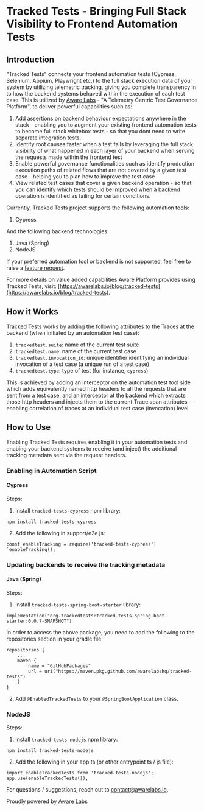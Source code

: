 # Tracked Tests - Bringing Full Stack Visibility to Frontend Automation Tests

## Introduction

"Tracked Tests" connects your frontend automation tests (Cypress, Selenium, Appium, Playwright etc.) to the full stack execution data of your system by utilizing telemetric tracking, giving you complete transparency in to how the backend systems behaved within the execution of each test case. This is utilized by [Aware Labs](https://awarelabs.io) - "A Telemetry Centric Test Governance Platform", to deliver powerful capabilities such as:
1) Add assertions on backend behaviour expectations anywhere in the stack - enabling you to augment your existing frontend automation tests to become full stack whitebox tests - so that you dont need to write separate integration tests.
2) Identify root causes faster when a test fails by leveraging the full stack visibility of what happened in each layer of your backend when serving the requests made within the frontend test
3) Enable powerful governance functionalities such as identify production execution paths of related flows that are not covered by a given test case - helping you to plan how to improve the test case
4) View related test cases that cover a given backend operation - so that you can identify which tests should be improved when a backend operation is identified as failing for certain conditions.

Currently, Tracked Tests project supports the following automation tools:
1) Cypress

And the following backend technologies:
1) Java (Spring)
2) NodeJS

If your preferred automation tool or backend is not supported, feel free to raise a [feature request](https://github.com/awarelabshq/tracked-tests/issues/new).

For more details on value added capabilities Aware Platform provides using Tracked Tests, visit: [https://awarelabs.io/blog/tracked-tests](https://awarelabs.io/blog/tracked-tests).

## How it Works

Tracked Tests works by adding the following attributes to the Traces at the backend (when initiated by an automation test case):

1) `trackedtest.suite`: name of the current test suite
2) `trackedtest.name`: name of the current test case
3) `trackedtest.invocation_id`: unique identifier identifying an individual invocation of a test case (a unique run of a test case)
4) `trackedtest.type`: type of test (for instance, `cypress`)

This is achieved by adding an interceptor on the automation test tool side which adds equivalently named http headers to all the requests that are sent from a test case, and an interceptor at the backend which extracts those http headers and injects them to the current Trace.span attributes - enabling correlation of traces at an individual test case (invocation) level.

## How to Use

Enabling Tracked Tests requires enabling it in your automation tests and enabing your backend systems to receive (and inject) the additional tracking metadata sent via the request headers.

### Enabling in Automation Script

#### Cypress

Steps:

1) Install `tracked-tests-cypress` npm library:  

```
npm install tracked-tests-cypress
``` 

  
2) Add the following in support/e2e.js:  

```
const enableTracking = require('tracked-tests-cypress')
`enableTracking();
```

  
### Updating backends to receive the tracking metadata

#### Java (Spring)

Steps:

1) Install `tracked-tests-spring-boot-starter` library:  

```
implementation("org.trackedtests:tracked-tests-spring-boot-starter:0.0.7-SNAPSHOT")
```

In order to access the above package, you need to add the following to the repositories section in your gradle file:

```
repositories {
    ...
    maven {
        name = "GitHubPackages"
        url = uri("https://maven.pkg.github.com/awarelabshq/tracked-tests")
    }
}
```
  
2) Add `@EnabledTrackedTests` to your `@SpringBootApplication` class.

### NodeJS

Steps:

1) Install `tracked-tests-nodejs` npm library:  

```
npm install tracked-tests-nodejs
```

  
2) Add the following in your app.ts (or other entrypoint ts / js file):  

```
import enableTrackedTests from 'tracked-tests-nodejs';
app.use(enableTrackedTests());
```


For questions / suggestions, reach out to [contact@awarelabs.io](mailto:contact@awarelabs.io).

Proudly powered by [Aware Labs](https://awarelabs.io)

